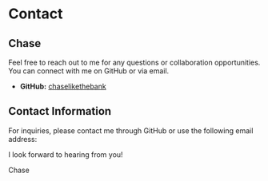 # Contact

## Chase

Feel free to reach out to me for any questions or collaboration opportunities. You can connect with me on GitHub or via email.

- **GitHub:** [chaselikethebank](https://github.com/chaselikethebank)

## Contact Information

For inquiries, please contact me through GitHub or use the following email address:

<!-- - **Email:** [your.email@example.com] -->

I look forward to hearing from you!

Chase
